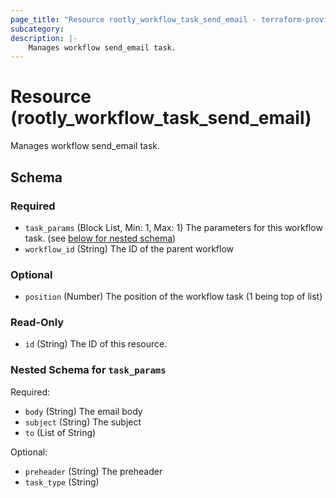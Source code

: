 ```yaml
---
page_title: "Resource rootly_workflow_task_send_email - terraform-provider-rootly"
subcategory:
description: |-
    Manages workflow send_email task.
---
```


# Resource (rootly_workflow_task_send_email)

Manages workflow send_email task.

<!-- schema generated by tfplugindocs -->
## Schema

### Required

- `task_params` (Block List, Min: 1, Max: 1) The parameters for this workflow task. (see [below for nested schema](#nestedblock--task_params))
- `workflow_id` (String) The ID of the parent workflow

### Optional

- `position` (Number) The position of the workflow task (1 being top of list)

### Read-Only

- `id` (String) The ID of this resource.

<a id="nestedblock--task_params"></a>
### Nested Schema for `task_params`

Required:

- `body` (String) The email body
- `subject` (String) The subject
- `to` (List of String)

Optional:

- `preheader` (String) The preheader
- `task_type` (String)
